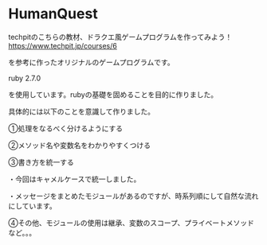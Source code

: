 # HumanQuest

techpitのこちらの教材、ドラクエ風ゲームプログラムを作ってみよう！
https://www.techpit.jp/courses/6

を参考に作ったオリジナルのゲームプログラムです。

ruby 2.7.0

を使用しています。rubyの基礎を固めることを目的に作りました。

具体的には以下のことを意識して作りました。

①処理をなるべく分けるようにする

②メソッド名や変数名をわかりやすくつける

③書き方を統一する

・今回はキャメルケースで統一しました。

・メッセージをまとめたモジュールがあるのですが、時系列順にして自然な流れにしています。

④その他、モジュールの使用は継承、変数のスコープ、プライベートメソッドなど。。。

